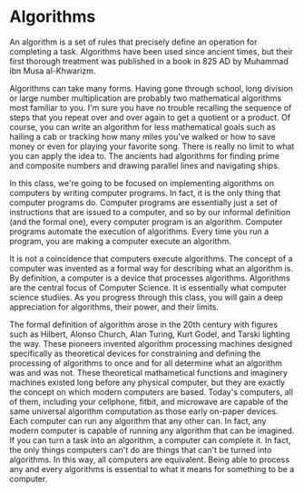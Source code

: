 <!DOCTYPE html>
<html>
<head>
</head>
<body>
<h1> Algorithms </h1>
<p>
	An algorithm is a set of rules that precisely define an operation for completing a task. Algorithms have been used since ancient times, but their first thorough treatment was published in a book in 825 AD by Muhammad ibn Musa al-Khwarizm.
</p>
<p>
	Algorithms can take many forms. Having gone through school, long division or large number multiplication are probably two mathematical algorithms most familiar to you. I'm sure you have no trouble recalling the sequence of steps that you repeat over and over again to get a quotient or a product. Of course, you can write an algorithm for less mathematical goals such as hailing a cab or tracking how many miles you've walked or how to save money or even for playing your favorite song. There is really no limit to what you can apply the idea to. The ancients had algorithms for finding prime and composite numbers and drawing parallel lines and navigating ships. 
</p>
<p>
In this class, we're going to be focused on implementing algorithms on computers by writing computer programs. In fact, it is the only thing that computer programs do. Computer programs are essentially just a set of instructions that are issued to a computer, and so by our informal definition (and the formal one), every computer program is an algorithm. Computer programs automate the execution of algorithms. Every time you run a program, you are making a computer execute an algorithm.
<p>
It is not a coincidence that computers execute algorithms. The concept of a computer was invented as a formal way for describing what an algorithm is. By definition, a computer is a device that processes algorithms. Algorithms are the central focus of Computer Science. It is essentially what computer science studiies. As you progress through this class, you will gain a deep appreciation for algorithms, their power, and their limits.
</p>
<p>
The formal definition of algorithm arose in the 20th century with figures such as Hilbert, Alonso Church, Alan Turing, Kurt Godel, and Tarski lighting the way. These pioneers invented algorithm processing machines designed specifically as theoretical devices for constraining and defining the processing of algorithms to once and for all determine what an algorithm was and was not. These theoretical mathametical functions and imaginery machines existed long before any physical computer, but they are exactly the concept on which modern computers are based. Today's computers, all of them, including your cellphone, fitbit, and microwave are capable of the same universal algorithm computation as those early on-paper devices. Each computer can run any algorithm that any other can. In fact, any modern computer is capable of running any algorithm that can be imagined. If you can turn a task into an algorithm, a computer can complete it. In fact, the only things computers can't do are things that can't be turned into algorithms. In this way, all computers are equivalent. Being able to process any and every algorithms is essential to what it means for something to be a computer.
</p>
</body>
</html>
